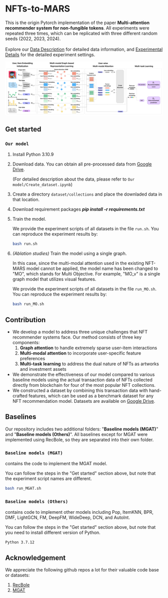 # NFTs-to-MARS

This is the origin Pytorch implementation of the paper **Multi-attention recommender system for non-fungible tokens**. 
All experiments were repeated three times, which can be replicated with three different random seeds (2022, 2023, 2024).<br>
<br>
Explore our [Data Description](Data_Description.md) for detailed data information, and [Experimental Details](Experimental_Details.md) for the detailed experiment settings.





![model](assets/figure_model_architecture.png)





## Get started

### **`Our model`**

1. Install Python 3.10.9

2. Download data. You can obtain all pre-processed data from [Google Drive](https://drive.google.com/drive/folders/1p4DQdyTASICL31APiTNoscsUIQ3_WJhf?usp=sharing).
   
   (For detailed description about the data, please refer to `Our model/Create_dataset.ipynb`)

3. Create a directory `dataset/collections` and place the downladed data in that location. 

4. Download requirement packages ***pip install -r requirements.txt***

5. Train the model. 

   We provide the experiment scripts of all datasets in the file `run.sh`. You can reproduce the experiment results by: 

   ~~~bash
   bash run.sh
   ~~~

6. *(Ablation studies)* Train the model using a single graph. 

   In this case, since the multi-modal attention used in the existing NFT-MARS model cannot be applied, the model name has been changed to "MO", which stands for Multi Objective. For example, "MO_v" is a single graph model that utilizes visual features. 

   We provide the experiment scripts of all datasets in the file `run_MO.sh`. You can reproduce the experiment results by:

   ```bash
   bash run_MO.sh
   ```

## Contribution

- We develop a model to address three unique challenges that NFT recommender systems face. Our method consists of three key components:
  1. **Graph attention** to handle extremely sparse user-item interactions
  2. **Multi-modal attention** to incorporate user-specific feature preferences
  3. **Multi-task learning** to address the dual nature of NFTs as artworks and investment assets
- We demonstrate the effectiveness of our model compared to various baseline models using the actual transaction data of NFTs collected directly from blockchain for four of the most popular NFT collections.
- We constructed a dataset by combining this transaction data with hand-crafted features, which can be used as a benchmark dataset for any NFT recommendation model. Datasets are available on [Google Drive](https://drive.google.com/drive/folders/1p4DQdyTASICL31APiTNoscsUIQ3_WJhf?usp=sharing).

## Baselines

Our repository includes two additional folders: "**Baseline models (MGAT)**" and "**Baseline models (Others)**". All baselines except for MGAT were implemented using RecBole, so they are separated into their own folder.

### **`Baseline models (MGAT)`**

contains the code to implement the MGAT model.

You can follow the steps in the "Get started" section above, but note that the experiment script names are different. 

```bash
bash run_MGAT.sh
```

### **`Baseline models (Others)`**

contains code to implement other models including Pop, ItemKNN, BPR, DMF, LightGCN, FM, DeepFM, WideDeep, DCN, and AutoInt. 

You can follow the steps in the "Get started" section above, but note that you need to install different version of Python. 

```
Python 3.7.12
```

## Acknowledgement

We appreciate the following github repos a lot for their valuable code base or datasets:

1. [RecBole](https://github.com/RUCAIBox/RecBole)
2. [MGAT](https://github.com/zltao/MGAT)
